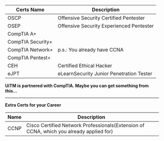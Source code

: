 | Certs Name | Description |
| --- | --- |
| OSCP | Offensive Security Certified Pentester |
| OSEP | Offensive Security Experienced Pentester |
| CompTIA A+ | |
| CompTIA Security+ | |
| CompTIA Network+ | p.s.: You already have CCNA|
| CompTIA Pentest+ | |
| CEH | Certified Ethical Hacker |
| eJPT | eLearnSecurity Junior Penetration Tester |

**UiTM is partnered with CompTIA. Maybe you can get something from this...**


---
**Extra Certs for your Career**

| Name | Description |
| --- | --- |
| CCNP | Cisco Certified Network Professionals(Extension of CCNA, which you already applied for) |

